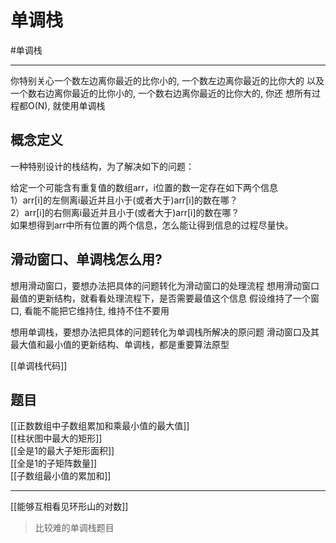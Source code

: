 # 单调栈

#单调栈 

---

你特别关心一个数左边离你最近的比你小的, 一个数左边离你最近的比你大的
以及一个数右边离你最近的比你小的, 一个数右边离你最近的比你大的, 你还
想所有过程都O(N), 就使用单调栈


## 概念定义
一种特别设计的栈结构，为了解决如下的问题：  

给定一个可能含有重复值的数组arr，i位置的数一定存在如下两个信息  
1）arr[i]的左侧离i最近并且小于(或者大于)arr[i]的数在哪？  
2）arr[i]的右侧离i最近并且小于(或者大于)arr[i]的数在哪？  
如果想得到arr中所有位置的两个信息，怎么能让得到信息的过程尽量快。  



## 滑动窗口、单调栈怎么用?
想用滑动窗口，要想办法把具体的问题转化为滑动窗口的处理流程
想用滑动窗口最值的更新结构，就看看处理流程下，是否需要最值这个信息
假设维持了一个窗口, 看能不能把它维持住, 维持不住不要用


想用单调栈，要想办法把具体的问题转化为单调栈所解决的原问题
滑动窗口及其最大值和最小值的更新结构、单调栈，都是重要算法原型

[[单调栈代码]]   


## 题目
[[正数数组中子数组累加和乘最小值的最大值]]  
[[柱状图中最大的矩形]]   
[[全是1的最大子矩形面积]]   
[[全是1的子矩阵数量]]  
[[子数组最小值的累加和]]  

---

[[能够互相看见环形山的对数]]   
>比较难的单调栈题目




 


